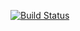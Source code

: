[![Build Status](https://travis-ci.org/vaibhav-sinha/pypipeline.svg?branch=master)](https://travis-ci.org/vaibhav-sinha/pypipeline)
